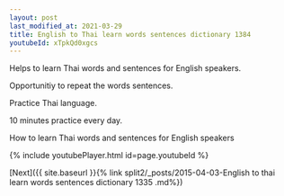 ```yaml
---
layout: post
last_modified_at: 2021-03-29
title: English to Thai learn words sentences dictionary 1384 
youtubeId: xTpkQd0xgcs
---
```

 
 
Helps to learn Thai words and sentences for English speakers.

Opportunitiy to repeat the words sentences. 

Practice Thai language. 
 
10 minutes practice every day. 
 
How to learn Thai words and sentences for English speakers 
 
{% include youtubePlayer.html id=page.youtubeId %}
 
 
[Next]({{ site.baseurl }}{% link  split2/_posts/2015-04-03-English to thai learn words sentences dictionary 1335 .md%})
 
